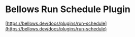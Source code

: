 # Bellows Run Schedule Plugin

[https://bellows.dev/docs/plugins/run-schedule](https://bellows.dev/docs/plugins/run-schedule)
